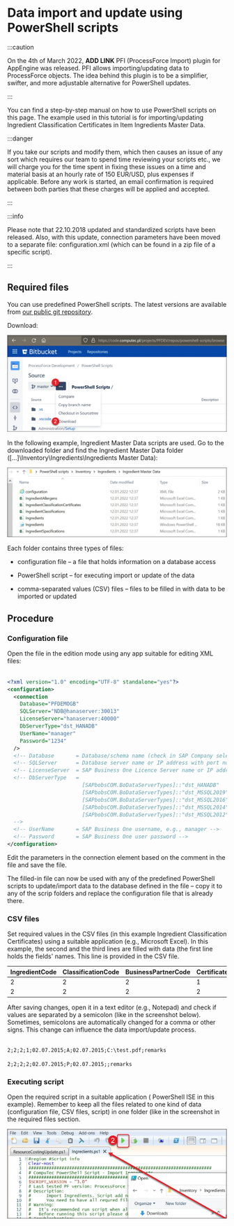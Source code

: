 # Data import and update using PowerShell scripts

:::caution

On the 4th of March 2022, **ADD LINK** PFI (ProcessForce Import) plugin for AppEngine was released. PFI allows importing/updating data to ProcessForce objects. The idea behind this plugin is to be a simplifier, swifter, and more adjustable alternative for PowerShell updates.

:::

You can find a step-by-step manual on how to use PowerShell scripts on this page. The example used in this tutorial is for importing/updating Ingredient Classification Certificates in Item Ingredients Master Data.

:::danger

If you take our scripts and modify them, which then causes an issue of any sort which requires our team to spend time reviewing your scripts etc., we will charge you for the time spent in fixing these issues on a time and material basis at an hourly rate of 150 EUR/USD, plus expenses if applicable. Before any work is started, an email confirmation is required between both parties that these charges will be applied and accepted.

:::

:::info

Please note that 22.10.2018 updated and standardized scripts have been released. Also, with this update, connection parameters have been moved to a separate file: configuration.xml (which can be found in a zip file of a specific script).

:::

## Required files

You can use predefined PowerShell scripts. The latest versions are available from [our public git repository](https://github.com/CompuTec/processforce-powershell).

Download:

![Download](./media/scripts-download.webp)

In the following example, Ingredient Master Data scripts are used. Go to the downloaded folder and find the Ingredient Master Data folder ([...]\Inventory\Ingredients\Ingredients Master Data):

![Ingredients](./media/powershell-scripts-ingredients.webp)

Each folder contains three types of files:

- configuration file – a file that holds information on a database access

- PowerShell script – for executing import or update of the data

- comma-separated values (CSV) files – files to be filled in with data to be imported or updated

## Procedure

### Configuration file

Open the file in the edition mode using any app suitable for editing XML files:

```xml

<?xml version="1.0" encoding="UTF-8" standalone="yes"?>
<configuration>
  <connection
    Database="PFDEMOGB"
    SQLServer="NDB@hanaserver:30013"
    LicenseServer="hanaserver:40000"
    DbServerType="dst_HANADB"
    UserName="manager"
    Password="1234"
  />
  <!-- Database       = Database/schema name (check in SAP Company select form/window, or in Microsoft SQL Server Management Studio or in SAP HANA Studio) -->
  <!-- SQLServer      = Database server name or IP address with port number; Should be the same as in the System Landscape Directory (check https://<Server>:<Port>/ControlCenter); Sometimes the best is to use an IP address to resolve connection problems -->
  <!-- LicenseServer  = SAP Business One Licence Server name or IP address with a port number (check in SAP Business One client -> Administration -> License -> License Administration -> License Server) -->
  <!-- DbServerType   =
                        [SAPbobsCOM.BoDataServerTypes]::"dst_HANADB"      # For SAP HANA
                        [SAPbobsCOM.BoDataServerTypes]::"dst_MSSQL2019"   # For Microsoft SQL Server 2019
                        [SAPbobsCOM.BoDataServerTypes]::"dst_MSSQL2016"   # For Microsoft SQL Server 2016
                        [SAPbobsCOM.BoDataServerTypes]::"dst_MSSQL2014"   # For Microsoft SQL Server 2014
                        [SAPbobsCOM.BoDataServerTypes]::"dst_MSSQL2012"   # For Microsoft SQL Server 2012
  -->
  <!-- UserName       = SAP Business One username, e.g., manager -->
  <!-- Password       = SAP Business One user password -->
</configuration>

```

Edit the parameters in the connection element based on the comment in the file and save the file.

The filled-in file can now be used with any of the predefined PowerShell scripts to update/import data to the database defined in the file – copy it to any of the scrip folders and replace the configuration file that is already there.

### CSV files

Set required values in the CSV files (in this example Ingredient Classification Certificates) using a suitable application (e.g., Microsoft Excel). In this example, the second and the third lines are filled with data (the first line holds the fields' names. This line is provided in the CSV file.

| IngredientCode | ClassificationCode | BusinessPartnerCode | CertificateNumber | CertificateDate | Status | StatusDate | Attachment  | Remarks |
| -------------- | ------------------ | ------------------- | ----------------- | --------------- | ------ | ---------- | ----------- | ------- |
| 2              | 2                  | 2                   | 1                 | 02.07.2015      | A      | 02.07.2015 | C:\test.pdf | remarks |
| 2              | 2                  | 2                   | 2                 | 02.07.2015      | P      | 02.07.2015 |             | remarks |

After saving changes, open it in a text editor (e.g., Notepad) and check if values are separated by a semicolon (like in the screenshot below). Sometimes, semicolons are automatically changed for a comma or other signs. This change can influence the data import/update process.

```IngredientCode;ClassificationCode;BusinessPartnerCode;CertificateNumber;CertificateDate;Status;StatusDate;Attachment;Remarks

2;2;2;1;02.07.2015;A;02.07.2015;C:\test.pdf;remarks

2;2;2;2;02.07.2015;P;02.07.2015;;remarks

```

### Executing script

Open the required script in a suitable application ( PowerShell ISE in this example). Remember to keep all the files related to one kind of data (configuration file, CSV files, script) in one folder (like in the screenshot in the required files section.

![Run script](./media/run-script.webp)
